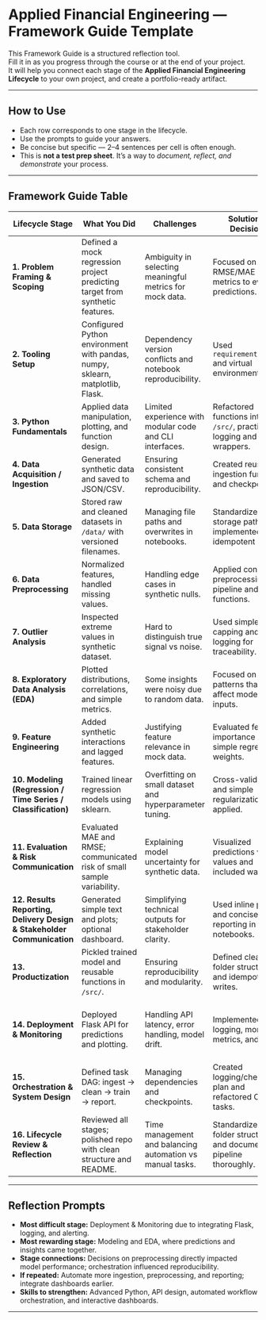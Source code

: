 # Applied Financial Engineering — Framework Guide Template

This Framework Guide is a structured reflection tool.  
Fill it in as you progress through the course or at the end of your project.  
It will help you connect each stage of the **Applied Financial Engineering Lifecycle** to your own project, and create a portfolio-ready artifact.

---

## How to Use
- Each row corresponds to one stage in the lifecycle.  
- Use the prompts to guide your answers.  
- Be concise but specific — 2–4 sentences per cell is often enough.  
- This is **not a test prep sheet**. It’s a way to *document, reflect, and demonstrate* your process.

---

## Framework Guide Table

| Lifecycle Stage | What You Did | Challenges | Solutions / Decisions | Future Improvements |
|-----------------|--------------|------------|-----------------------|---------------------|
| **1. Problem Framing & Scoping** | Defined a mock regression project predicting target from synthetic features. | Ambiguity in selecting meaningful metrics for mock data. | Focused on simple RMSE/MAE metrics to evaluate predictions. | In future, frame objectives with clearer business alignment. |
| **2. Tooling Setup** | Configured Python environment with pandas, numpy, sklearn, matplotlib, Flask. | Dependency version conflicts and notebook reproducibility. | Used `requirements.txt` and virtual environments. | Automate environment setup with scripts or containerization. |
| **3. Python Fundamentals** | Applied data manipulation, plotting, and function design. | Limited experience with modular code and CLI interfaces. | Refactored functions into `/src/`, practiced logging and CLI wrappers. | Strengthen advanced Python skills: decorators, type hints, testing. |
| **4. Data Acquisition / Ingestion** | Generated synthetic data and saved to JSON/CSV. | Ensuring consistent schema and reproducibility. | Created reusable ingestion functions and checkpoints. | Add automated validation of input schemas. |
| **5. Data Storage** | Stored raw and cleaned datasets in `/data/` with versioned filenames. | Managing file paths and overwrites in notebooks. | Standardized storage paths and implemented idempotent writes. | Explore database storage for larger datasets. |
| **6. Data Preprocessing** | Normalized features, handled missing values. | Handling edge cases in synthetic nulls. | Applied consistent preprocessing pipeline and utility functions. | Integrate more robust imputation methods. |
| **7. Outlier Analysis** | Inspected extreme values in synthetic dataset. | Hard to distinguish true signal vs noise. | Used simple capping and logging for traceability. | Apply statistical tests or anomaly detection algorithms. |
| **8. Exploratory Data Analysis (EDA)** | Plotted distributions, correlations, and simple metrics. | Some insights were noisy due to random data. | Focused on patterns that could affect model inputs. | Include automated dashboards for EDA summaries. |
| **9. Feature Engineering** | Added synthetic interactions and lagged features. | Justifying feature relevance in mock data. | Evaluated feature importance using simple regression weights. | Experiment with domain-informed features for real datasets. |
| **10. Modeling (Regression / Time Series / Classification)** | Trained linear regression models using sklearn. | Overfitting on small dataset and hyperparameter tuning. | Cross-validation and simple regularization applied. | Test additional models like Random Forest or Ridge regression. |
| **11. Evaluation & Risk Communication** | Evaluated MAE and RMSE; communicated risk of small sample variability. | Explaining model uncertainty for synthetic data. | Visualized predictions vs true values and included warnings. | Add rolling metrics and confidence intervals. |
| **12. Results Reporting, Delivery Design & Stakeholder Communication** | Generated simple text and plots; optional dashboard. | Simplifying technical outputs for stakeholder clarity. | Used inline plots and concise reporting in notebooks. | Build interactive dashboard for real stakeholders. |
| **13. Productization** | Pickled trained model and reusable functions in `/src/`. | Ensuring reproducibility and modularity. | Defined clear folder structure and idempotent writes. | Add automated CI/CD pipeline for production. |
| **14. Deployment & Monitoring** | Deployed Flask API for predictions and plotting. | Handling API latency, error handling, model drift. | Implemented logging, monitoring metrics, and alerts. | Integrate dashboards for real-time monitoring and retraining triggers. |
| **15. Orchestration & System Design** | Defined task DAG: ingest → clean → train → report. | Managing dependencies and checkpoints. | Created logging/checkpoint plan and refactored CLI tasks. | Scale orchestration with workflow tools or scripts. |
| **16. Lifecycle Review & Reflection** | Reviewed all stages; polished repo with clean structure and README. | Time management and balancing automation vs manual tasks. | Standardized folder structure and documented pipeline thoroughly. | Next project: strengthen automation, testing, and dashboarding. |



---

## Reflection Prompts

- **Most difficult stage:** Deployment & Monitoring due to integrating Flask, logging, and alerting.  
- **Most rewarding stage:** Modeling and EDA, where predictions and insights came together.  
- **Stage connections:** Decisions on preprocessing directly impacted model performance; orchestration influenced reproducibility.  
- **If repeated:** Automate more ingestion, preprocessing, and reporting; integrate dashboards earlier.  
- **Skills to strengthen:** Advanced Python, API design, automated workflow orchestration, and interactive dashboards.  

---
